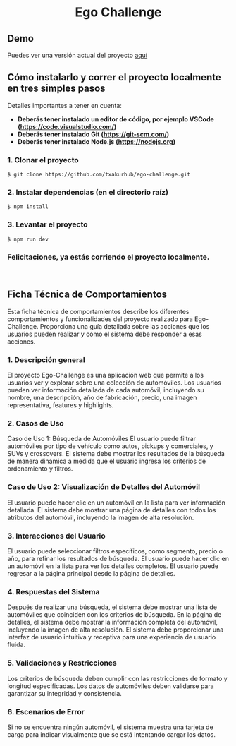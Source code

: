 
 <p align="center">
<h1 style="text-align: center;">Ego Challenge</h1>

## Demo
Puedes ver una versión actual del proyecto [aquí](https://ego-challenge-two.vercel.app/)

## Cómo instalarlo y correr el proyecto localmente en tres simples pasos
Detalles importantes a tener en cuenta:
- **Deberás tener instalado un editor de código, por ejemplo VSCode (https://code.visualstudio.com/)**
- **Deberás tener instalado Git (https://git-scm.com/)**
- **Deberás tener instalado Node.js (https://nodejs.org)**

### 1. Clonar el proyecto

```
$ git clone https://github.com/txakurhub/ego-challenge.git
```

### 2. Instalar dependencias (en el directorio raíz)

```
$ npm install
```
### 3. Levantar el proyecto

```
$ npm run dev
```
### Felicitaciones, ya estás corriendo el proyecto localmente.


<br/>

## Ficha Técnica de Comportamientos
Esta ficha técnica de comportamientos describe los diferentes comportamientos y funcionalidades del proyecto realizado para Ego-Challenge. Proporciona una guía detallada sobre las acciones que los usuarios pueden realizar y cómo el sistema debe responder a esas acciones.

### 1. Descripción general
El proyecto Ego-Challenge es una aplicación web que permite a los usuarios ver y explorar sobre una colección de automóviles. Los usuarios pueden ver información detallada de cada automóvil, incluyendo su nombre, una descripción, año de fabricación, precio, una imagen representativa, features y highlights.

### 2. Casos de Uso
Caso de Uso 1: Búsqueda de Automóviles
El usuario puede filtrar automóviles por tipo de vehículo como autos, pickups y comerciales, y SUVs y crossovers.
El sistema debe mostrar los resultados de la búsqueda de manera dinámica a medida que el usuario ingresa los criterios de ordenamiento y filtros.

### Caso de Uso 2: Visualización de Detalles del Automóvil
El usuario puede hacer clic en un automóvil en la lista para ver información detallada.
El sistema debe mostrar una página de detalles con todos los atributos del automóvil, incluyendo la imagen de alta resolución.

### 3. Interacciones del Usuario
El usuario puede seleccionar filtros específicos, como segmento, precio o año, para refinar los resultados de búsqueda.
El usuario puede hacer clic en un automóvil en la lista para ver los detalles completos.
El usuario puede regresar a la página principal desde la página de detalles.

### 4. Respuestas del Sistema
Después de realizar una búsqueda, el sistema debe mostrar una lista de automóviles que coinciden con los criterios de búsqueda.
En la página de detalles, el sistema debe mostrar la información completa del automóvil, incluyendo la imagen de alta resolución.
El sistema debe proporcionar una interfaz de usuario intuitiva y receptiva para una experiencia de usuario fluida.

### 5. Validaciones y Restricciones
Los criterios de búsqueda deben cumplir con las restricciones de formato y longitud especificadas.
Los datos de automóviles deben validarse para garantizar su integridad y consistencia.

### 6. Escenarios de Error
Si no se encuentra ningún automóvil, el sistema muestra una tarjeta de carga para indicar visualmente que se está intentando cargar los datos.
